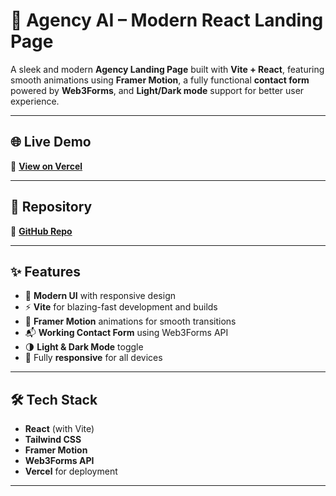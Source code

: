 # 🚀 Agency AI – Modern React Landing Page

A sleek and modern **Agency Landing Page** built with **Vite + React**, featuring smooth animations using **Framer Motion**, a fully functional **contact form** powered by **Web3Forms**, and **Light/Dark mode** support for better user experience.

---

## 🌐 Live Demo
🔗 **[View on Vercel](https://agency-ai-ashen.vercel.app/)**

---

## 📂 Repository
🔗 **[GitHub Repo](https://github.com/mohsinjameelqureshi/agency-ai)**

---

## ✨ Features
- 🎨 **Modern UI** with responsive design
- ⚡ **Vite** for blazing-fast development and builds
- 🎥 **Framer Motion** animations for smooth transitions
- 📬 **Working Contact Form** using Web3Forms API
- 🌗 **Light & Dark Mode** toggle
- 📱 Fully **responsive** for all devices

---

## 🛠️ Tech Stack
- **React** (with Vite)
- **Tailwind CSS**
- **Framer Motion**
- **Web3Forms API**
- **Vercel** for deployment

---


